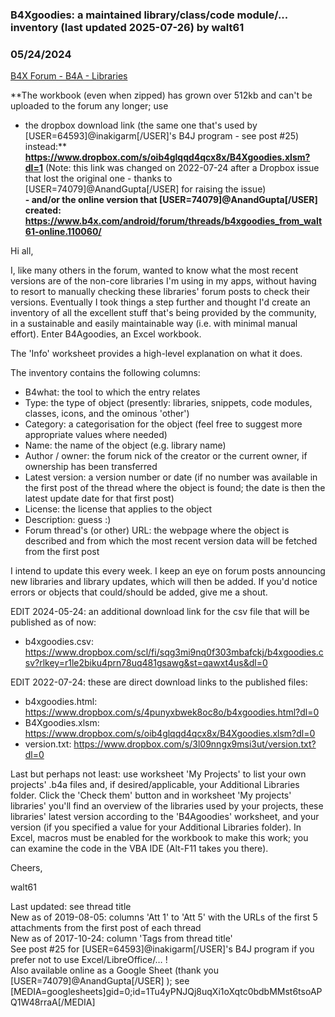 ### B4Xgoodies: a maintained library/class/code module/... inventory (last updated 2025-07-26) by walt61
### 05/24/2024
[B4X Forum - B4A - Libraries](https://www.b4x.com/android/forum/threads/56175/)

**The workbook (even when zipped) has grown over 512kb and can't be uploaded to the forum any longer; use  
- the dropbox download link (the same one that's used by [USER=64593]@inakigarm[/USER]'s B4J program - see post #25) instead:** [**<https://www.dropbox.com/s/oib4glqqd4qcx8x/B4Xgoodies.xlsm?dl=1>**](https://www.dropbox.com/s/oib4glqqd4qcx8x/B4Xgoodies.xlsm?dl=1) (Note: this link was changed on 2022-07-24 after a Dropbox issue that lost the original one - thanks to [USER=74079]@AnandGupta[/USER] for raising the issue)  
**- and/or the online version that [USER=74079]@AnandGupta[/USER] created: <https://www.b4x.com/android/forum/threads/b4xgoodies_from_walt61-online.110060/>**  
  
Hi all,  
  
I, like many others in the forum, wanted to know what the most recent versions are of the non-core libraries I'm using in my apps, without having to resort to manually checking these libraries' forum posts to check their versions. Eventually I took things a step further and thought I'd create an inventory of all the excellent stuff that's being provided by the community, in a sustainable and easily maintainable way (i.e. with minimal manual effort). Enter B4Agoodies, an Excel workbook.  
  
The 'Info' worksheet provides a high-level explanation on what it does.  
  
The inventory contains the following columns:  
- B4what: the tool to which the entry relates  
- Type: the type of object (presently: libraries, snippets, code modules, classes, icons, and the ominous 'other')  
- Category: a categorisation for the object (feel free to suggest more appropriate values where needed)  
- Name: the name of the object (e.g. library name)  
- Author / owner: the forum nick of the creator or the current owner, if ownership has been transferred  
- Latest version: a version number or date (if no number was available in the first post of the thread where the object is found; the date is then the latest update date for that first post)  
- License: the license that applies to the object  
- Description: guess :)  
- Forum thread's (or other) URL: the webpage where the object is described and from which the most recent version data will be fetched from the first post  
  
I intend to update this every week. I keep an eye on forum posts announcing new libraries and library updates, which will then be added. If you'd notice errors or objects that could/should be added, give me a shout.  
  
EDIT 2024-05-24: an additional download link for the csv file that will be published as of now:  
- b4xgoodies.csv: <https://www.dropbox.com/scl/fi/sqg3mi9nq0f303mbafckj/b4xgoodies.csv?rlkey=r1le2biku4prn78uq481gsawg&st=qawxt4us&dl=0>  
  
EDIT 2022-07-24: these are direct download links to the published files:  
- b4xgoodies.html: <https://www.dropbox.com/s/4punyxbwek8oc8o/b4xgoodies.html?dl=0>  
- B4Xgoodies.xlsm: <https://www.dropbox.com/s/oib4glqqd4qcx8x/B4Xgoodies.xlsm?dl=0>  
- version.txt: <https://www.dropbox.com/s/3l09nngx9msi3ut/version.txt?dl=0>  
  
Last but perhaps not least: use worksheet 'My Projects' to list your own projects' .b4a files and, if desired/applicable, your Additional Libraries folder. Click the 'Check them' button and in worksheet 'My projects' libraries' you'll find an overview of the libraries used by your projects, these libraries' latest version according to the 'B4Agoodies' worksheet, and your version (if you specified a value for your Additional Libraries folder). In Excel, macros must be enabled for the workbook to make this work; you can examine the code in the VBA IDE (Alt-F11 takes you there).  
  
Cheers,  
  
walt61  
  
Last updated: see thread title  
New as of 2019-08-05: columns 'Att 1' to 'Att 5' with the URLs of the first 5 attachments from the first post of each thread  
New as of 2017-10-24: column 'Tags from thread title'  
See post #25 for [USER=64593]@inakigarm[/USER]'s B4J program if you prefer not to use Excel/LibreOffice/… !  
Also available online as a Google Sheet (thank you [USER=74079]@AnandGupta[/USER] ); see [MEDIA=googlesheets]gid=0;id=1Tu4yPNJQj8uqXi1oXqtc0bdbMMst6tsoAPQ1W48rraA[/MEDIA]